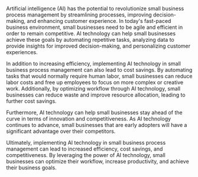 
Artificial intelligence (AI) has the potential to revolutionize small business process management by streamlining processes, improving decision-making, and enhancing customer experience. In today's fast-paced business environment, small businesses need to be agile and efficient in order to remain competitive. AI technology can help small businesses achieve these goals by automating repetitive tasks, analyzing data to provide insights for improved decision-making, and personalizing customer experiences.

In addition to increasing efficiency, implementing AI technology in small business process management can also lead to cost savings. By automating tasks that would normally require human labor, small businesses can reduce labor costs and free up employees to focus on more complex or creative work. Additionally, by optimizing workflow through AI technology, small businesses can reduce waste and improve resource allocation, leading to further cost savings.

Furthermore, AI technology can help small businesses stay ahead of the curve in terms of innovation and competitiveness. As AI technology continues to advance, small businesses that are early adopters will have a significant advantage over their competitors.

Ultimately, implementing AI technology in small business process management can lead to increased efficiency, cost savings, and competitiveness. By leveraging the power of AI technology, small businesses can optimize their workflow, increase productivity, and achieve their business goals.

